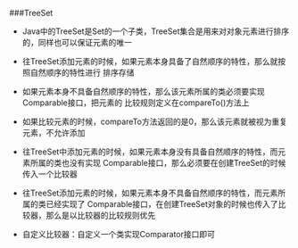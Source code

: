 ###TreeSet
* Java中的TreeSet是Set的一个子类，TreeSet集合是用来对对象元素进行排序的，同样也可以保证元素的唯一

* 往TreeSet添加元素的时候，如果元素本身具备了自然顺序的特性，那么就按照自然顺序的特性进行
排序存储
* 如果元素本身不具备自然顺序的特性，那么该元素所属的类必须要实现Comparable接口，把元素的
比较规则定义在compareTo()方法上
* 如果比较元素的时候，compareTo方法返回的是0，那么该元素就被视为重复元素，不允许添加
* 往TreeSet中添加元素的时候，如果元素本身没有具备自然顺序的特性，而元素所属的类也没有实现
Comparable接口，那么必须要在创建TreeSet的时候传入一个比较器
* 往TreeSet添加元素的时候，如果元素本身不具备自然顺序的特性，而元素所属的类已经实现了
Comparable接口，在创建TreeSet对象的时候也传入了比较器，那么是以比较器的比较规则优先
* 自定义比较器：自定义一个类实现Comparator接口即可